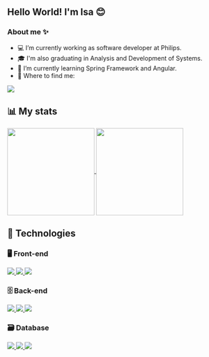 ## Hello World! I'm Isa 😊
### About me ✨
- 💻 I’m currently working as software developer at Philips.
- 🎓 I'm also graduating in Analysis and Development of Systems.
- 🌱 I’m currently learning Spring Framework and Angular.
- 🔎 Where to find me:

<a href="https://www.linkedin.com/in/isadora-firmo/">
  <img src="https://img.shields.io/badge/LinkedIn-0077B5?style=for-the-badge&logo=linkedin&logoColor=white"/>
</a>



## 📊 My stats

<a href="https://github.com/anuraghazra/github-readme-stats">
  <img height=200 align="center" src="https://github-readme-stats.vercel.app/api?username=doramrx&count_private=true&show_icons=true&theme=tokyonight&custom_title=Github%20Status"/>
</a>
<a href="https://github.com/anuraghazra/convoychat">
  <img height=200 align="center" src="https://github-readme-stats.vercel.app/api/top-langs/?username=doramrx&layout=compact&theme=tokyonight&langs_count=8&card_width=320"/>
</a>

## 🎲 Technologies

### 🖥️ Front-end

<div>
  <a href="">
    <img src="https://img.shields.io/badge/-ReactJs-61DAFB?logo=react&logoColor=white&style=for-the-badge"/>
  </a>  
  <a href="">
    <img src="https://img.shields.io/badge/HTML5-E34F26?style=for-the-badge&logo=html5&logoColor=white"/>
  </a>
  <a href="">
    <img src="https://img.shields.io/badge/CSS3-1572B6?style=for-the-badge&logo=css3&logoColor=white"/>
  </a>
</div>

### 🗄️ Back-end

<div>
  <a href="">
    <img src="https://img.shields.io/badge/Java-ED8B00?style=for-the-badge&logo=openjdk&logoColor=white"/>
  </a>
  <a href="">
    <img src="https://img.shields.io/badge/JavaScript-F7DF1E?style=for-the-badge&logo=javascript&logoColor=black"/>
  </a>
  <a href="">
    <img src="https://img.shields.io/badge/TypeScript-007ACC?style=for-the-badge&logo=typescript&logoColor=white"/>
  </a>
</div>

### 🗃️ Database

<div>
  <a href="">
    <img src="https://img.shields.io/badge/PostgreSQL-316192?style=for-the-badge&logo=postgresql&logoColor=white"/>
  </a>
  <a href="">
    <img src="https://img.shields.io/badge/Oracle-F80000?style=for-the-badge&logo=oracle&logoColor=black"/>
  </a>   
  <a href="">
    <img src="https://img.shields.io/badge/MySQL-005C84?style=for-the-badge&logo=mysql&logoColor=white"/>
  </a>
</div>
